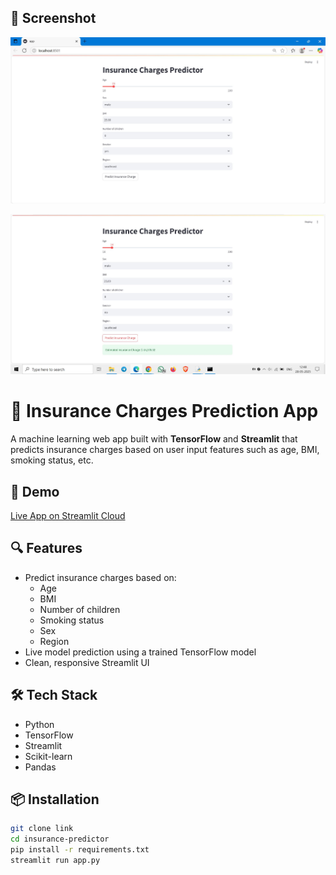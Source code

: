 ## 📸 Screenshot

![App Screenshot](assests/Output-1.JPG)

![App Screenshot](assests/Output-2.JPG)


# 🧮 Insurance Charges Prediction App

A machine learning web app built with **TensorFlow** and **Streamlit** that predicts insurance charges based on user input features such as age, BMI, smoking status, etc.

## 🚀 Demo

[Live App on Streamlit Cloud](https://share.streamlit.io/your-username/insurance-predictor)



## 🔍 Features

- Predict insurance charges based on:
  - Age
  - BMI
  - Number of children
  - Smoking status
  - Sex
  - Region
- Live model prediction using a trained TensorFlow model
- Clean, responsive Streamlit UI

## 🛠️ Tech Stack

- Python
- TensorFlow
- Streamlit
- Scikit-learn
- Pandas

## 📦 Installation

```bash
git clone link
cd insurance-predictor
pip install -r requirements.txt
streamlit run app.py
